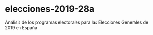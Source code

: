 # elecciones-2019-28a
Análisis de los programas electorales para las Elecciones Generales de 2019 en España
